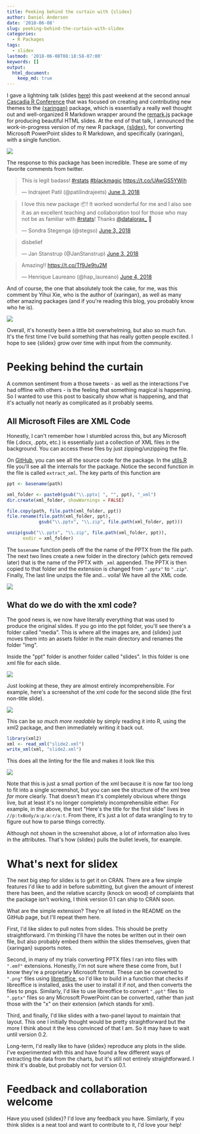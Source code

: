 ```yaml
---
title: Peeking behind the curtain with {slidex}
author: Daniel Anderson
date: '2018-06-08'
slug: peeking-behind-the-curtain-with-slidex
categories:
  - R Packages
tags:
  - slidex
lastmod: '2018-06-08T08:18:58-07:00'
keywords: []
output: 
  html_document:
    keep_md: true
---
```


I gave a lightning talk (slides [here](http://www.datalorax.com/talks/cascadia18/)) this past weekend at the second annual [Cascadia R Conference](https://cascadiarconf.com) that was focused on creating and contributing new themes to the [{xaringan}](https://github.com/yihui/xaringan) package, which is essentially a really well thought out and well-organized R Markdown wrapper around the [remark.js](https://github.com/gnab/remark) package for producing beautiful HTML slides. At the end of that talk, I announced the work-in-progress version of my new R package, [{slidex}](https://github.com/datalorax/slidex), for converting Microsoft PowerPoint slides to R Markdown, and specifically {xaringan}, with a single function. 

<img src="https://github.com/datalorax/slidex/raw/master/docs/slidex-preview.gif"/>

The response to this package has been incredible. These are some of my favorite comments from twitter.

<blockquote class="twitter-tweet" data-lang="en"><p lang="en" dir="ltr">This is legit badass! <a href="https://twitter.com/hashtag/rstats?src=hash&amp;ref_src=twsrc%5Etfw">#rstats</a> <a href="https://twitter.com/hashtag/blackmagic?src=hash&amp;ref_src=twsrc%5Etfw">#blackmagic</a> <a href="https://t.co/UAwGS5YWjh">https://t.co/UAwGS5YWjh</a></p>&mdash; Indrajeet Patil (@patilindrajeets) <a href="https://twitter.com/patilindrajeets/status/1003282765763305472?ref_src=twsrc%5Etfw">June 3, 2018</a></blockquote> <script async src="https://platform.twitter.com/widgets.js" charset="utf-8"></script> 

<blockquote class="twitter-tweet" data-lang="en"><p lang="en" dir="ltr">I love this new package 📦! It worked wonderful for me and I also see it as an excellent teaching and collaboration tool for those who may not be as familiar with <a href="https://twitter.com/hashtag/rstats?src=hash&amp;ref_src=twsrc%5Etfw">#rstats</a>! Thanks <a href="https://twitter.com/datalorax_?ref_src=twsrc%5Etfw">@datalorax_</a> 👏</p>&mdash; Sondra Stegenga (@stegso) <a href="https://twitter.com/stegso/status/1003287890065932288?ref_src=twsrc%5Etfw">June 3, 2018</a></blockquote> <script async src="https://platform.twitter.com/widgets.js" charset="utf-8"></script> 

<blockquote class="twitter-tweet" data-lang="en"><p lang="nl" dir="ltr">disbelief</p>&mdash; Jan Stanstrup (@JanStanstrup) <a href="https://twitter.com/JanStanstrup/status/1003390986964389898?ref_src=twsrc%5Etfw">June 3, 2018</a></blockquote> <script async src="https://platform.twitter.com/widgets.js" charset="utf-8"></script> 

<blockquote class="twitter-tweet" data-lang="en"><p lang="en" dir="ltr">Amazing!! <a href="https://t.co/Tf9Je9tu2M">https://t.co/Tf9Je9tu2M</a></p>&mdash; Henrique Laureano (@hap_laureano) <a href="https://twitter.com/hap_laureano/status/1003617692400738304?ref_src=twsrc%5Etfw">June 4, 2018</a></blockquote> <script async src="https://platform.twitter.com/widgets.js" charset="utf-8"></script> 


And of course, the one that absolutely took the cake, for me, was this comment by Yihui Xie, who is the author of {xaringan}, as well as many other amazing packages (and if you're reading this blog, you probably know who he is).

![](../2018-06-08-peeking-behind-the-curtain-with-slidex_files/img/yihui-comment.png)

Overall, it's honestly been a little bit overwhelming, but also so much fun. It's the first time I've build something that has really gotten people excited. I hope to see {slidex} grow over time with input from the community.

# Peeking behind the curtain
A common sentiment from a those tweets - as well as the interactions I've had offline with others - is the feeling that something magical is happening. So I wanted to use this post to basically show what is happening, and that it's actually not nearly as complicated as it probably seems.

## All Microsoft Files are XML Code
Honestly, I can't remember how I stumbled across this, but any Microsoft file (.docx, .pptx, etc.) is essentially just a collection of XML files in the background. You can access these files by just zipping/unzipping the file. 

On [GitHub](https://github.com/datalorax/slidex/), you can see all the source code for the package. In the [utils.R](https://github.com/datalorax/slidex/blob/master/R/utils.R) file you'll see all the internals for the package. Notice the second function in the file is called `extract_xml`. The key parts of this function are


```r
ppt <- basename(path)

xml_folder <- paste0(gsub("\\.pptx| ", "", ppt), "_xml")
dir.create(xml_folder, showWarnings = FALSE)

file.copy(path, file.path(xml_folder, ppt))
file.rename(file.path(xml_folder, ppt),
            gsub("\\.pptx", "\\.zip", file.path(xml_folder, ppt)))

unzip(gsub("\\.pptx", "\\.zip", file.path(xml_folder, ppt)), 
      exdir = xml_folder)
```

The `basename` function peels off the the name of the PPTX from the file path. The next two lines create a new folder in the directory (which gets removed later) that is the name of the PPTX with `_xml` appended. The PPTX is then copied to that folder and the extension is changed from `".pptx"` to `".zip"`. Finally, The last line unzips the file and... voila! We have all the XML code.

![](../2018-06-08-peeking-behind-the-curtain-with-slidex_files/img/xml-code.png)

## What do we do with the xml code?
The good news is, we now have literally everything that was used to produce the original slides. If you go into the ppt folder, you'll see there's a folder called "media". This is where all the images are, and {slidex} just moves them into an assets folder in the main directory and renames the folder "img". 

Inside the "ppt" folder is another folder called "slides". In this folder is one xml file for each slide. 

![](../2018-06-08-peeking-behind-the-curtain-with-slidex_files/img/slide-xml.png)

Just looking at these, they are almost entirely incomprehensible. For example, here's a screenshot of the xml code for the second slide (the first non-title slide).

![](../2018-06-08-peeking-behind-the-curtain-with-slidex_files/img/jumbled-xml.png)

This can be *so much more readable* by simply reading it into R, using the xml2 package, and then immediately writing it back out.


```r
library(xml2)
xml <- read_xml("slide2.xml")
write_xml(xml, "slide2.xml")
```

This does all the linting for the file and makes it look like this

![](../2018-06-08-peeking-behind-the-curtain-with-slidex_files/img/linted-xml.png)

Note that this is just a small portion of the xml because it is now far too long to fit into a single screenshot, but you can see the structure of the xml tree *far* more clearly. That doesn't mean it's completely obvious where things live, but at least it's no longer completely incomprehensible either. For example, in the above, the text "Here's the title for the first slide" lives in `//p:txBody/a:p/a:r/a:t`. From there, it's just a lot of data wrangling to try to figure out how to parse things correctly.

Although not shown in the screenshot above, a lot of information also lives in the attributes. That's how {slidex} pulls the bullet levels, for example. 

# What's next for slidex
The next big step for slidex is to get it on CRAN. There are a few simple features I'd like to add in before submitting, but given the amount of interest there has been, and the relative scarcity (knock on wood) of complaints that the package isn't working, I think version 0.1 can ship to CRAN soon.

What are the simple extension? They're all listed in the README on the GitHub page, but I'll repeat them here. 

First, I'd like slidex to pull notes from slides. This should be pretty straightforward. I'm thinking I'll have the notes be written out in their own file, but also probably embed them within the slides themselves, given that {xaringan} supports notes.

Second, in many of my trials converting PPTX files I ran into files with `".emf"` extensions. Honestly, I'm not sure where these come from, but I know they're a proprietary Microsoft format. These can be converted to `".png"` files using [libreoffice](https://www.libreoffice.org), so I'd like to build in a function that checks if libreoffice is installed, asks the user to install it if not, and then converts the files to pngs. Similarly, I'd like to use libreoffice to convert `".ppt"` files to `".pptx"` files so any Microsoft PowerPoint can be converted, rather than just those with the "x" on their extension (which stands for xml).

Third, and finally, I'd like slides with a two-panel layout to maintain that layout. This one I initially thought would be pretty straightforward but the more I think about it the less convinced of that I am. So it may have to wait until version 0.2.

Long-term, I'd really like to have {slidex} reproduce any plots in the slide. I've experimented with this and have found a few different ways of extracting the data from the charts, but it's still not entirely straightforward. I think it's doable, but probably not for version 0.1.

# Feedback and collaboration welcome
Have you used {slidex}? I'd love any feedback you have. Similarly, if you think slidex is a neat tool and want to contribute to it, I'd love your help!
